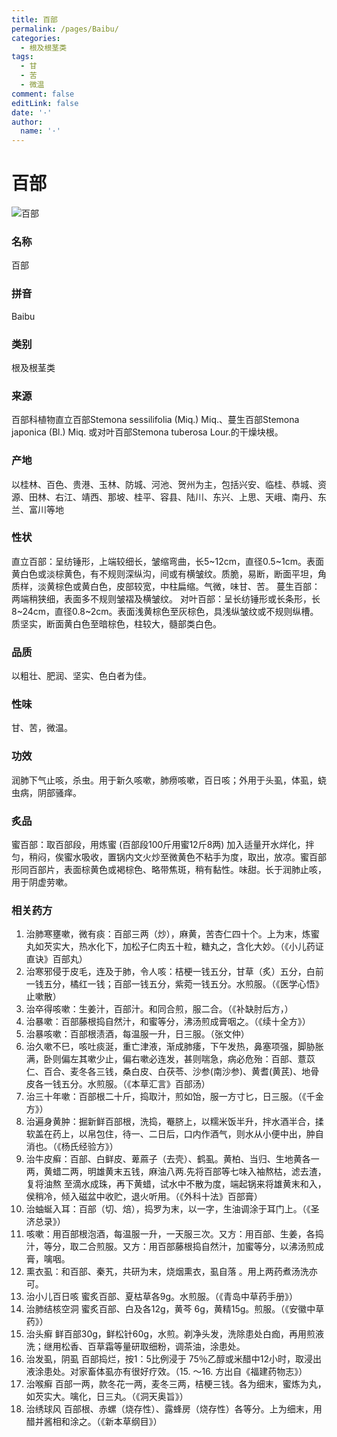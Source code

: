 ```yaml
---
title: 百部
permalink: /pages/Baibu/
categories: 
  - 根及根茎类
tags: 
  - 甘
  - 苦
  - 微温
comment: false
editLink: false
date: '·'
author: 
  name: '·'
---
```

# 百部

![百部](https://image.zhongyibaike.com/image/%E7%99%BE%E9%83%A8/%E7%94%9F%E7%99%BE%E9%83%A8.jpg)

<!-- more -->
### 名称
百部

### 拼音
Baibu

### 类别
根及根茎类

### 来源
百部科植物直立百部Stemona sessilifolia (Miq.) Miq.、蔓生百部Stemona japonica (Bl.) Miq. 或对叶百部Stemona tuberosa Lour.的干燥块根。

### 产地
以桂林、百色、贵港、玉林、防城、河池、贺州为主，包括兴安、临桂、恭城、资源、田林、右江、靖西、那坡、桂平、容县、陆川、东兴、上思、天峨、南丹、东兰、富川等地

### 性状
直立百部：呈纺锤形，上端较细长，皱缩弯曲，长5~12cm，直径0.5~1cm。表面黄白色或淡棕黄色，有不规则深纵沟，间或有横皱纹。质脆，易断，断面平坦，角质样，淡黄棕色或黄白色，皮部较宽，中柱扁缩。气微，味甘、苦。
蔓生百部：两端稍狭细，表面多不规则皱褶及横皱纹。
对叶百部：呈长纺锤形或长条形，长8~24cm，直径0.8~2cm。表面浅黄棕色至灰棕色，具浅纵皱纹或不规则纵槽。质坚实，断面黄白色至暗棕色，柱较大，髓部类白色。

### 品质
以粗壮、肥润、坚实、色白者为佳。

### 性味
甘、苦，微温。

### 功效
润肺下气止咳，杀虫。用于新久咳嗽，肺痨咳嗽，百日咳；外用于头虱，体虱，蛲虫病，阴部骚痒。

### 炙品
蜜百部：取百部段，用炼蜜 (百部段100斤用蜜12斤8两) 加入适量开水烊化，拌匀，稍闷，俟蜜水吸收，置锅内文火炒至微黄色不粘手为度，取出，放凉。蜜百部形同百部片，表面棕黄色或褐棕色、略带焦斑，稍有黏性。味甜。长于润肺止咳，用于阴虚劳嗽。

### 相关药方
1. 治肺寒壅嗽，微有痰：百部三两（炒），麻黄，苦杏仁四十个。上为末，炼蜜丸如芡实大，热水化下，加松子仁肉五十粒，糖丸之，含化大妙。（《小儿药证直诀》百部丸）
2. 治寒邪侵于皮毛，连及于肺，令人咳：桔梗一钱五分，甘草（炙）五分，白前一钱五分，橘红一钱；百部一钱五分，紫菀一钱五分。水煎服。（《医学心悟》止嗽散）
3. 治卒得咳嗽：生姜汁，百部汁。和同合煎，服二合。（《补缺肘后方，）
4. 治暴嗽：百部藤根捣自然汁，和蜜等分，沸汤煎成膏咽之。（《续十全方》）
5. 治暴咳嗽：百部根渍酒，每温服一升，日三服。（张文仲）
6. 治久嗽不巳，咳吐痰涎，重亡津液，渐成肺痿，下午发热，鼻塞项强，脚胁胀满，卧则偏左其嗽少止，偏右嗽必连发，甚则喘急，病必危殆：百部、薏苡仁、百合、麦冬各三钱，桑白皮、白茯苓、沙参(南沙参)、黄耆(黄芪)、地骨皮各一钱五分。水煎服。（《本草汇言》百部汤）
7. 治三十年嗽：百部根二十斤，捣取汁，煎如饴，服一方寸匕，日三服。（《千金方》）
8. 治遍身黄肿：掘新鲜百部根，洗捣，罨脐上，以糯米饭半升，拌水酒半合，揉软盖在药上，以帛包住，待一、二日后，口内作酒气，则水从小便中出，肿自消也。（《杨氏经验方》）
9.  治牛皮癣：百部、白鲜皮、萆蔴子（去壳）、鹤虱。黄柏、当归、生地黄各一两，黄蜡二两，明雄黄末五钱，麻油八两.先将百部等七味入袖熬枯，滤去渣，复将油熬 至滴水成珠，再下黄蜡，试水中不散为度，端起锅来将雄黄末和入，侯稍冷，倾入磁盆中收贮，退火听用。（《外科十法》百部膏）
10. 治蚰蜒入耳：百部（切、焙），捣罗为末，以一字，生油调涂于耳门上。（《圣济总录》）
11. 咳嗽：用百部根泡酒，每温服一升，一天服三次。又方：用百部、生姜，各捣汁，等分，取二合煎服。又方：用百部藤根捣自然汁，加蜜等分，以沸汤煎成膏，噙咽。
12. 熏衣虱：和百部、秦艽，共研为末，烧烟熏衣，虱自落 。用上两药煮汤洗亦可。
13. 治小儿百日咳 蜜炙百部、夏枯草各9g。水煎服。（《青岛中草药手册》）
14. 治肺结核空洞 蜜炙百部、白及各12g，黄芩 6g，黄精15g。煎服。（《安徽中草药》）
15. 治头癣 鲜百部30g，鲜松针60g，水煎。剃净头发，洗除患处白痂，再用煎液洗；继用松香、百草霜等量研取细粉，调茶油，涂患处。
16. 治发虱，阴虱 百部捣烂，按1：5比例浸于 75％乙醇或米醋中12小时，取浸出液涂患处。对家畜体虱亦有很好疗效。（15. ～16. 方出自《福建药物志》）
17. 治喉癣 百部一两，款冬花一两，麦冬三两，桔梗三钱。各为细末，蜜炼为丸，如芡实大。噙化，日三丸。（《洞天奥旨》）
18. 治绣球风 百部根、赤螺（烧存性）、露蜂房（烧存性）各等分。上为细末，用醋并酱相和涂之。（《新本草纲目》）